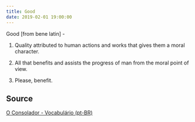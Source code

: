 ```yaml
---
title: Good
date: 2019-02-01 19:00:00
---
```


Good [from bene latin] - 

1. Quality attributed to human actions and works that gives them a moral character. 

2. All that benefits and assists the progress of man from the moral point of view. 

3. Please, benefit.

## Source
[O Consolador - Vocabulário (pt-BR)](http://www.oconsolador.com.br/linkfixo/vocabulario/principal.html)


